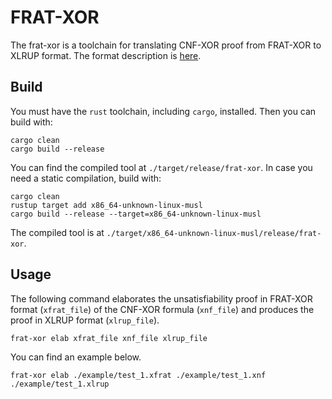 # FRAT-XOR

The frat-xor is a toolchain for translating CNF-XOR proof from FRAT-XOR to XLRUP format. The format description is [here](https://github.com/meelgroup/frat-xor/blob/main/format.md).

## Build

You must have the `rust` toolchain, including `cargo`, installed. Then you can build with:

```
cargo clean
cargo build --release
```

You can find the compiled tool at `./target/release/frat-xor`. In case you need a static compilation, build with:

```
cargo clean
rustup target add x86_64-unknown-linux-musl
cargo build --release --target=x86_64-unknown-linux-musl
```

The compiled tool is at `./target/x86_64-unknown-linux-musl/release/frat-xor`.

## Usage

The following command elaborates the unsatisfiability proof in FRAT-XOR format (`xfrat_file`) of the CNF-XOR formula (`xnf_file`)
  and produces the proof in XLRUP format (`xlrup_file`).

```
frat-xor elab xfrat_file xnf_file xlrup_file
```

You can find an example below.

```
frat-xor elab ./example/test_1.xfrat ./example/test_1.xnf ./example/test_1.xlrup
```
